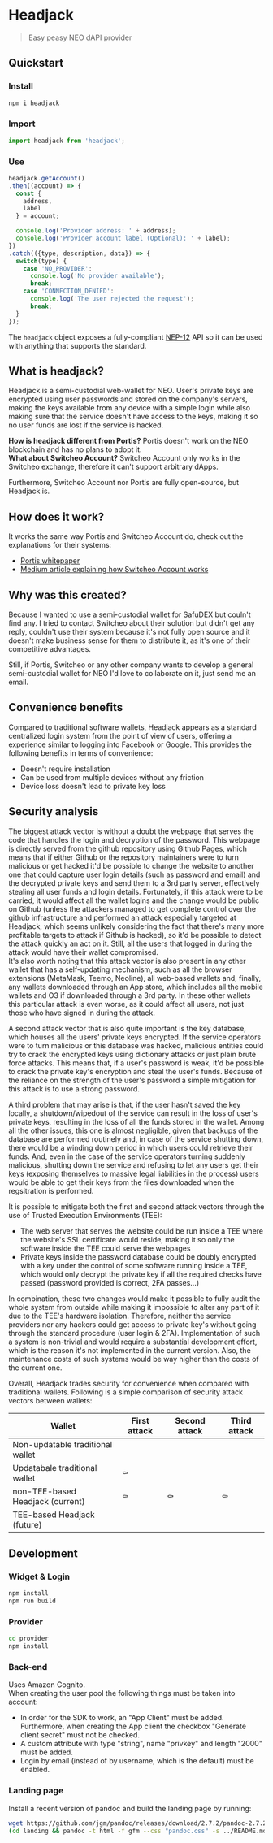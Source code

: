 # Headjack
> Easy peasy NEO dAPI provider

## Quickstart

### Install
```bash
npm i headjack
```

### Import
```js
import headjack from 'headjack';
```

### Use
```js
headjack.getAccount()
.then((account) => {
  const {
    address,
    label
  } = account;

  console.log('Provider address: ' + address);
  console.log('Provider account label (Optional): ' + label);
})
.catch(({type, description, data}) => {
  switch(type) {
    case 'NO_PROVIDER':
      console.log('No provider available');
      break;
    case 'CONNECTION_DENIED':
      console.log('The user rejected the request');
      break;
  }
});
```

The `headjack` object exposes a fully-compliant [NEP-12](https://github.com/nickfujita/proposals/blob/dapp-api/nep-12.mediawiki) API so it can be used with anything that supports the standard.

## What is headjack?
Headjack is a semi-custodial web-wallet for NEO. User's private keys are encrypted using user passwords and stored on the company's servers, making the keys available from any device with a simple login while also making sure that the service doesn't have access to the keys, making it so no user funds are lost if the service is hacked.

**How is headjack different from Portis?** Portis doesn't work on the NEO blockchain and has no plans to adopt it.  
**What about Switcheo Account?** Switcheo Account only works in the Switcheo exchange, therefore it can't support arbitrary dApps.

Furthermore, Switcheo Account nor Portis are fully open-source, but Headjack is.

## How does it work?
It works the same way Portis and Switcheo Account do, check out the explanations for their systems:
- [Portis whitepaper](https://assets.portis.io/white-paper/latest.pdf)
- [Medium article explaining how Switcheo Account works](https://medium.com/switcheo/switcheo-discovery-how-switcheo-account-actually-works-1c702bb77b16)

## Why was this created?
Because I wanted to use a semi-custodial wallet for SafuDEX but couln't find any. I tried to contact Switcheo about their solution but didn't get any reply, couldn't use their system because it's not fully open source and it doesn't make business sense for them to distribute it, as it's one of their competitive advantages.

Still, if Portis, Switcheo or any other company wants to develop a general semi-custodial wallet for NEO I'd love to collaborate on it, just send me an email.

## Convenience benefits
Compared to traditional software wallets, Headjack appears as a standard centralized login system from the point of view of users, offering a experience similar to logging into Facebook or Google. This provides the following benefits in terms of convenience:
- Doesn't require installation
- Can be used from multiple devices without any friction
- Device loss doesn't lead to private key loss

## Security analysis

The biggest attack vector is without a doubt the webpage that serves the code that handles the login and decryption of the password. This webpage is directly served from the github repository using Github Pages, which means that if either Github or the repository maintainers were to turn malicious or get hacked it'd be possible to change the website to another one that could capture user login details (such as password and email) and the decrypted private keys and send them to a 3rd party server, effectively stealing all user funds and login details. Fortunately, if this attack were to be carried, it would affect all the wallet logins and the change would be public on Github (unless the attackers managed to get complete control over the github infrastructure and performed an attack especially targeted at Headjack, which seems unlikely considering the fact that there's many more profitable targets to attack if Github is hacked), so it'd be possible to detect the attack quickly an act on it. Still, all the users that logged in during the attack would have their wallet compromised.  
It's also worth noting that this attack vector is also present in any other wallet that has a self-updating mechanism, such as all the browser extensions (MetaMask, Teemo, Neoline), all web-based wallets and, finally, any wallets downloaded through an App store, which includes all the mobile wallets and O3 if downloaded through a 3rd party. In these other wallets this particular attack is even worse, as it could affect all users, not just those who have signed in during the attack.

A second attack vector that is also quite important is the key database, which houses all the users' private keys encrypted. If the service operators were to turn malicious or this database was hacked, malicious entities could try to crack the encrypted keys using dictionary attacks or just plain brute force attacks. This means that, if a user's password is weak, it'd be possible to crack the private key's encryption and steal the user's funds. Because of the reliance on the strength of the user's password a simple mitigation for this attack is to use a strong password.

A third problem that may arise is that, if the user hasn't saved the key locally, a shutdown/wipedout of the service can result in the loss of user's private keys, resulting in the loss of all the funds stored in the wallet. Among all the other issues, this one is almost negligible, given that backups of the database are performed routinely and, in case of the service shutting down, there would be a winding down period in which users could retrieve their funds. And, even in the case of the service operators turning suddenly malicious, shutting down the service and refusing to let any users get their keys (exposing themselves to massive legal liabilities in the process) users would be able to get their keys from the files downloaded when the regsitration is performed.

It is possible to mitigate both the first and second attack vectors through the use of Trusted Execution Environments (TEE):      
- The web server that serves the website could be run inside a TEE where the website's SSL certificate would reside, making it so only the software inside the TEE could serve the webpages
- Private keys inside the password database could be doubly encrypted with a key under the control of some software running inside a TEE, which would only decrypt the private key if all the required checks have passed (password provided is correct, 2FA passes...)

In combination, these two changes would make it possible to fully audit the whole system from outside while making it impossible to alter any part of it due to the TEE's hardware isolation. Therefore, neither the service providers nor any hackers could get access to private key's without going through the standard procedure (user login & 2FA).
Implementation of such a system is non-trivial and would require a substantial development effort, which is the reason it's not implemented in the current version. Also, the maintenance costs of such systems would be way higher than the costs of the current one.

Overall, Headjack trades security for convenience when compared with traditional wallets. Following is a simple comparison of security attack vectors between wallets:

|           Wallet                 | First attack | Second attack | Third attack |
|----------------------------------|--------------|---------------|--------------|
| Non-updatable traditional wallet |              |               |              |
| Updatabale traditional wallet    |      ⚰️       |               |              |
| non-TEE-based Headjack (current) |      ⚰️       |       ⚰️       |       ⚰️      |
| TEE-based Headjack (future)      |              |               |              |

## Development

### Widget & Login 

```bash
npm install
npm run build
```

### Provider

```bash
cd provider
npm install
```

### Back-end

Uses Amazon Cognito.  
When creating the user pool the following things must be taken into account:
- In order for the SDK to work, an "App Client" must be added. Furthermore, when creating the App client the checkbox "Generate client secret" must not be checked.
- A custom attribute with type "string", name "privkey" and length "2000" must be added.
- Login by email (instead of by username, which is the default) must be enabled.

### Landing page

Install a recent version of pandoc and build the landing page by running:
```bash
wget https://github.com/jgm/pandoc/releases/download/2.7.2/pandoc-2.7.2-1-amd64.deb && sudo dpkg -i pandoc-2.7.2-1-amd64.deb
(cd landing && pandoc -t html -f gfm --css "pandoc.css" -s ../README.md -o index.html -V header-includes:"<link rel='shortcut icon' href='favicon.png' />" --metadata pagetitle="Headjack" --fail-if-warnings)
```
